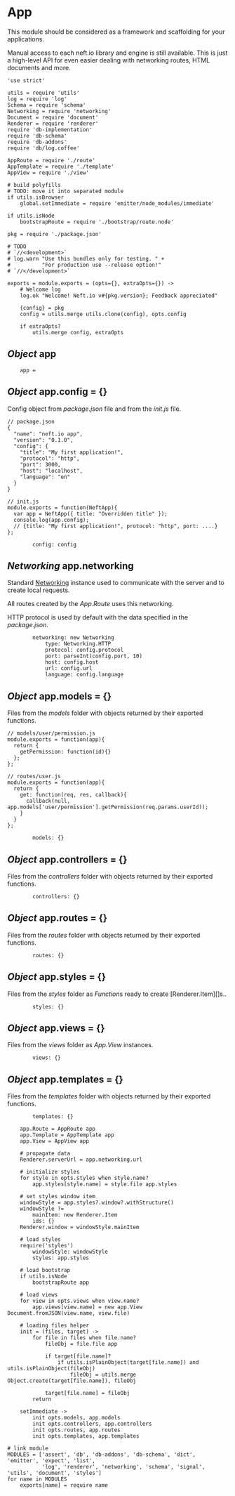 App
===

This module should be considered as a framework and scaffolding for your applications.

Manual access to each neft.io library and engine is still available.
This is just a high-level API for even easier dealing with networking routes,
HTML documents and more.

	'use strict'

	utils = require 'utils'
	log = require 'log'
	Schema = require 'schema'
	Networking = require 'networking'
	Document = require 'document'
	Renderer = require 'renderer'
	require 'db-implementation'
	require 'db-schema'
	require 'db-addons'
	require 'db/log.coffee'

	AppRoute = require './route'
	AppTemplate = require './template'
	AppView = require './view'

	# build polyfills
	# TODO: move it into separated module
	if utils.isBrowser
		global.setImmediate = require 'emitter/node_modules/immediate'

	if utils.isNode
		bootstrapRoute = require './bootstrap/route.node'

	pkg = require './package.json'

	# TODO
	# `//<development>`
	# log.warn "Use this bundles only for testing. " +
	#          "For production use --release option!"
	# `//</development>`

	exports = module.exports = (opts={}, extraOpts={}) ->
		# Welcome log
		log.ok "Welcome! Neft.io v#{pkg.version}; Feedback appreciated"

		{config} = pkg
		config = utils.merge utils.clone(config), opts.config

		if extraOpts?
			utils.merge config, extraOpts

*Object* app
------------

		app =

*Object* app.config = {}
------------------------

Config object from *package.json* file and from the *init.js* file.

```
// package.json
{
  "name": "neft.io app",
  "version": "0.1.0",
  "config": {
    "title": "My first application!",
    "protocol": "http",
    "port": 3000,
    "host": "localhost",
    "language": "en"
  }
}

// init.js
module.exports = function(NeftApp){
  var app = NeftApp({ title: "Overridden title" });
  console.log(app.config);
  // {title: "My first application!", protocol: "http", port: ....}
};
```

			config: config

*Networking* app.networking
-------------------------------

Standard [Networking](/docs/networking) instance used to communicate
with the server and to create local requests.

All routes created by the *App.Route* uses this networking.

HTTP protocol is used by default with the data specified in the *package.json*.

			networking: new Networking
				type: Networking.HTTP
				protocol: config.protocol
				port: parseInt(config.port, 10)
				host: config.host
				url: config.url
				language: config.language

*Object* app.models = {}
------------------------

Files from the *models* folder with objects returned by their exported functions.

```
// models/user/permission.js
module.exports = function(app){
  return {
    getPermission: function(id){}
  };
};

// routes/user.js
module.exports = function(app){
  return {
  	get: function(req, res, callback){
  	  callback(null, app.models['user/permission'].getPermission(req.params.userId));
  	}
  }
};
```

			models: {}

*Object* app.controllers = {}
-----------------------------

Files from the *controllers* folder with objects returned by their exported functions.

			controllers: {}

*Object* app.routes = {}
------------------------

Files from the *routes* folder with objects returned by their exported functions.

			routes: {}

*Object* app.styles = {}
------------------------

Files from the *styles* folder as *Function*s ready to create [Renderer.Item][]s..

			styles: {}

*Object* app.views = {}
-----------------------

Files from the *views* folder as *App.View* instances.

			views: {}

*Object* app.templates = {}
---------------------------

Files from the *templates* folder with objects returned by their exported functions.

			templates: {}

		app.Route = AppRoute app
		app.Template = AppTemplate app
		app.View = AppView app

		# propagate data
		Renderer.serverUrl = app.networking.url

		# initialize styles
		for style in opts.styles when style.name?
			app.styles[style.name] = style.file app.styles

		# set styles window item
		windowStyle = app.styles?.window?.withStructure()
		windowStyle ?=
			mainItem: new Renderer.Item
			ids: {}
		Renderer.window = windowStyle.mainItem

		# load styles
		require('styles')
			windowStyle: windowStyle
			styles: app.styles

		# load bootstrap
		if utils.isNode
			bootstrapRoute app

		# load views
		for view in opts.views when view.name?
			app.views[view.name] = new app.View Document.fromJSON(view.name, view.file)

		# loading files helper
		init = (files, target) ->
			for file in files when file.name?
				fileObj = file.file app

				if target[file.name]?
					if utils.isPlainObject(target[file.name]) and utils.isPlainObject(fileObj)
						fileObj = utils.merge Object.create(target[file.name]), fileObj

				target[file.name] = fileObj
			return

		setImmediate ->
			init opts.models, app.models
			init opts.controllers, app.controllers
			init opts.routes, app.routes
			init opts.templates, app.templates

	# link module
	MODULES = ['assert', 'db', 'db-addons', 'db-schema', 'dict', 'emitter', 'expect', 'list',
	           'log', 'renderer', 'networking', 'schema', 'signal', 'utils', 'document', 'styles']
	for name in MODULES
		exports[name] = require name
